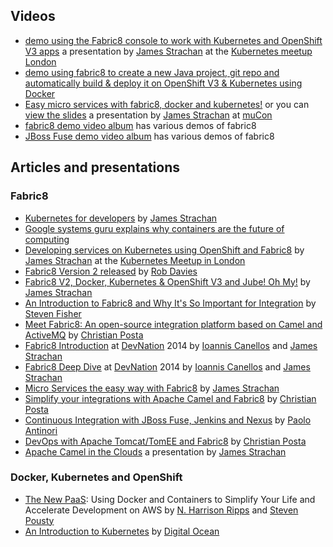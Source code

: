 ## Videos

* [demo using the Fabric8 console to work with Kubernetes and OpenShift V3 apps](https://medium.com/@jstrachan/demo-using-the-fabric8-console-to-work-with-kubernetes-and-openshift-v3-apps-42feb965c479) a presentation by [James Strachan](http://twitter.com/jstrachan) at the [Kubernetes meetup London](http://www.meetup.com/Kubernetes-London/events/221521966/)
* [demo using fabric8 to create a new Java project, git repo and automatically build & deploy it on OpenShift V3 &amp; Kubernetes using Docker](https://medium.com/@jstrachan/demo-using-fabric8-to-create-a-new-java-project-git-repo-and-automatically-build-deploy-it-on-d34d776098a9)
* [Easy micro services with fabric8, docker and kubernetes!](https://skillsmatter.com/skillscasts/5476-easy-microservices-on-premise-on-docker-or-in-the-clouds-with-fabric8) or you can [view the slides](http://fabric8.io/presentations/fabric8-mucon/index.html) a presentation by [James Strachan](http://twitter.com/jstrachan) at [muCon](https://skillsmatter.com/conferences/6312-mucon)
* [fabric8 demo video album](https://vimeo.com/album/3351330) has various demos of fabric8
* [JBoss Fuse demo video album](https://vimeo.com/album/2635012) has various demos of fabric8

## Articles and presentations

### Fabric8

* [Kubernetes for developers](https://medium.com/fabric8-io/kubernetes-for-developers-2a9c7202fcd3) by [James Strachan](http://twitter.com/jstrachan)
* [Google systems guru explains why containers are the future of computing](https://medium.com/s-c-a-l-e/google-systems-guru-explains-why-containers-are-the-future-of-computing-87922af2cf95)
* [Developing services on Kubernetes using OpenShift and Fabric8](http://fabric8.io/presentations/kubernetes-london-openshift-fabric8/#/) by [James Strachan](http://twitter.com/jstrachan) at the [Kubernetes Meetup in London](http://www.meetup.com/Kubernetes-London/events/221521966/)
* [Fabric8 Version 2 released](http://rajdavies.blogspot.co.uk/2014/11/fabric8-version-20-released-next.html) by [Rob Davies](http://rajdavies.blogspot.co.uk/)
* [Fabric8 V2, Docker, Kubernetes & OpenShift V3 and Jube! Oh My!](https://medium.com/@jstrachan/fabric8-v2-docker-kubernetes-openshift-v3-and-jube-oh-my-4aadddf2037) by [James Strachan](http://twitter.com/jstrachan)
* [An Introduction to Fabric8 and Why It's So Important for Integration](http://java.dzone.com/articles/introduction-fabric8-and-why) by [Steven Fisher](http://java.dzone.com/users/stevef1uk99)
* [Meet Fabric8: An open-source integration platform based on Camel and ActiveMQ](http://www.christianposta.com/blog/?p=376) by [Christian Posta](http://www.christianposta.com/blog/)
* [Fabric8 Introduction](http://fabric8.io/presentations/devnation-2014-intro/index.html#/) at [DevNation](http://devnation.org) 2014 by [Ioannis Canellos](http://twitter.com/iocanel) and [James Strachan](http://twitter.com/jstrachan)
* [Fabric8 Deep Dive](http://fabric8.io/presentations/devnation-2014-deepdive/index.html#/) at [DevNation](http://devnation.org) 2014 by [Ioannis Canellos](http://twitter.com/iocanel) and [James Strachan](http://twitter.com/jstrachan)
* [Micro Services the easy way with Fabric8](http://macstrac.blogspot.co.uk/2014/05/micro-services-with-fabric8.html) by [James Strachan](http://twitter.com/jstrachan)
* [Simplify your integrations with Apache Camel and Fabric8](http://java.dzone.com/articles/video-simplify-your) by [Christian Posta](http://www.christianposta.com/blog/)
* [Continuous Integration with JBoss Fuse, Jenkins and Nexus](http://giallone.blogspot.se/2014/05/continuous-integration-with-jboss-fuse.html) by [Paolo Antinori](http://giallone.blogspot.se/)
* [DevOps with Apache Tomcat/TomEE and Fabric8](http://www.christianposta.com/blog/?p=393) by [Christian Posta](http://www.christianposta.com/blog/)
* [Apache Camel in the Clouds](http://fabric8.io/presentations/camel-in-the-clouds-2014/index.html) a presentation by [James Strachan](http://twitter.com/jstrachan)

### Docker, Kubernetes and OpenShift

* [The New PaaS](http://reinvent-hripps.rhcloud.com/#/): Using Docker and Containers to Simplify Your Life and Accelerate Development on AWS by [N. Harrison Ripps](http://twitter.com/nhripps) and [Steven Pousty](http://twitter.com/TheSteve0)
* [An Introduction to Kubernetes](https://www.digitalocean.com/community/tutorials/an-introduction-to-kubernetes) by [Digital Ocean](https://www.digitalocean.com)


